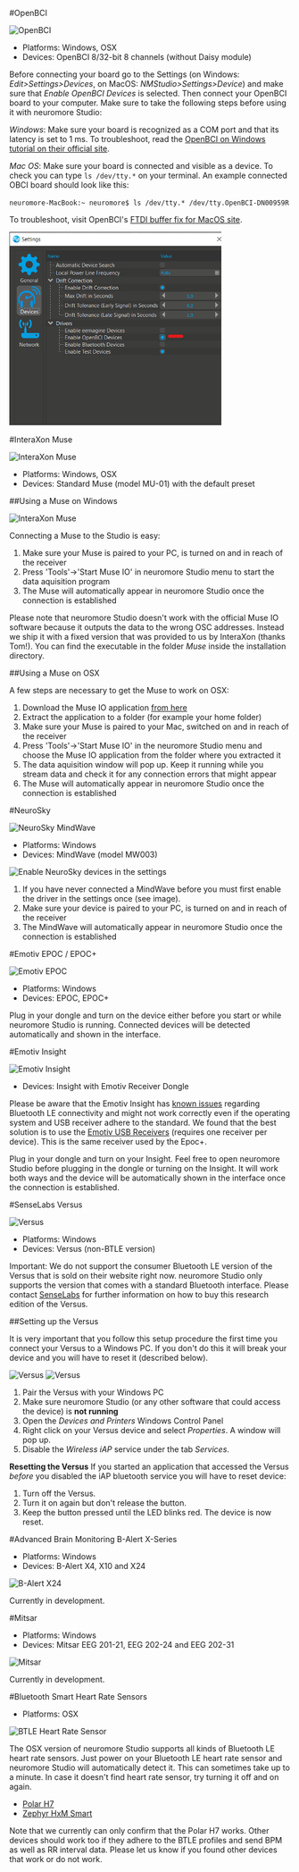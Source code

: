 #OpenBCI

![OpenBCI](../neuromoreStudio/Images/Biosensors/OpenBCI.png)

- Platforms: Windows, OSX
- Devices: OpenBCI 8/32-bit 8 channels (without Daisy module)

Before connecting your board go to the Settings (on Windows: _Edit>Settings>Devices_, on MacOS: _NMStudio>Settings>Device_) and make sure that _Enable OpenBCI Devices_ is selected.
Then connect your OpenBCI board to your computer. Make sure to take the following steps before using it with neuromore Studio:

_Windows_: Make sure your board is recognized as a COM port and that its latency is set to 1 ms. To troubleshoot, read the [OpenBCI on Windows tutorial on their official site](https://docs.openbci.com/Troubleshooting/FTDI_Fix_Windows/).

_Mac OS_: Make sure your board is connected and visible as a device. To check you can type `ls /dev/tty.*` on your terminal. An example connected OBCI board should look like this:

`neuromore-MacBook:~ neuromore$ ls /dev/tty.* /dev/tty.OpenBCI-DN00959R`

To troubleshoot, visit OpenBCI's [FTDI buffer fix for MacOS site](https://docs.openbci.com/Troubleshooting/FTDI_Fix_Mac/).

![Enable OpenBCI Devices](../neuromoreStudio/Images/Biosensors/OpenBCI_Enable.png)

#InteraXon Muse

![InteraXon Muse](../neuromoreStudio/Images/Biosensors/InteraXonMuse.png)

- Platforms: Windows, OSX
- Devices: Standard Muse (model MU-01) with the default preset

##Using a Muse on Windows

![InteraXon Muse](../neuromoreStudio/Images/Biosensors/MuseIOWindow.png)

Connecting a Muse to the Studio is easy:

1.  Make sure your Muse is paired to your PC, is turned on and in reach of the receiver
2.  Press 'Tools'->'Start Muse IO' in neuromore Studio menu to start the data aquisition program
3.  The Muse will automatically appear in neuromore Studio once the connection is established

Please note that neuromore Studio doesn't work with the official Muse IO software because it outputs the data to the wrong OSC addresses. Instead we ship it with a fixed version that was provided to us by InteraXon (thanks Tom!). You can find the executable in the folder _Muse_ inside the installation directory.

##Using a Muse on OSX

A few steps are necessary to get the Muse to work on OSX:

1.  Download the Muse IO application [from here](https://sites.google.com/a/interaxon.ca/muse-developer-site/museio)
2.  Extract the application to a folder (for example your home folder)
3.  Make sure your Muse is paired to your Mac, switched on and in reach of the receiver
4.  Press 'Tools'->'Start Muse IO' in the neuromore Studio menu and choose the Muse IO application from the folder where you extracted it
5.  The data aquisition window will pop up. Keep it running while you stream data and check it for any connection errors that might appear
6.  The Muse will automatically appear in neuromore Studio once the connection is established

#NeuroSky

![NeuroSky MindWave](../neuromoreStudio/Images/Biosensors/NeuroSkyMindWave.png)

- Platforms: Windows
- Devices: MindWave (model MW003)

![Enable NeuroSky devices in the settings](../neuromoreStudio/Images/Biosensors/EnableNeuroSkySettings.png)

1.  If you have never connected a MindWave before you must first enable the driver in the settings once (see image).
2.  Make sure your device is paired to your PC, is turned on and in reach of the receiver
3.  The MindWave will automatically appear in neuromore Studio once the connection is established

#Emotiv EPOC / EPOC+

![Emotiv EPOC](../neuromoreStudio/Images/Biosensors/EmotivEPOC.png)

- Platforms: Windows
- Devices: EPOC, EPOC+

Plug in your dongle and turn on the device either before you start or while neuromore Studio is running. Connected devices will be detected automatically and shown in the interface.

#Emotiv Insight

![Emotiv Insight](../neuromoreStudio/Images/Biosensors/EmotivInsight.png)

- Devices: Insight with Emotiv Receiver Dongle

Please be aware that the Emotiv Insight has [known issues](https://emotiv.zendesk.com/hc/en-us/articles/204819169-Bluetooth-Connectivity-Issues) regarding Bluetooth LE connectivity and might not work correctly even if the operating system and USB receiver adhere to the standard. We found that the best solution is to use the [Emotiv USB Receivers](https://emotiv.com/store/product_9.html) (requires one receiver per device). This is the same receiver used by the Epoc+.

Plug in your dongle and turn on your Insight. Feel free to open neuromore Studio before plugging in the dongle or turning on the Insight. It will work both ways and the device will be automatically shown in the interface once the connection is established.

#SenseLabs Versus

![Versus](../neuromoreStudio/Images/Biosensors/Versus.png)

- Platforms: Windows
- Devices: Versus (non-BTLE version)

Important: We do not support the consumer Bluetooth LE version of the Versus that is sold on their website right now. neuromore Studio only supports the version that comes with a standard Bluetooth interface. Please contact [SenseLabs](https://senselabs.com) for further information on how to buy this research edition of the Versus.

##Setting up the Versus

It is very important that you follow this setup procedure the first time you connect your Versus to a Windows PC. If you don't do this it will break your device and you will have to reset it (described below).

![Versus](../neuromoreStudio/Images/Biosensors/VersusSetup1.png)
![Versus](../neuromoreStudio/Images/Biosensors/VersusSetup2.png)

1.  Pair the Versus with your Windows PC
2.  Make sure neuromore Studio (or any other software that could access the device) is **not running**
3.  Open the _Devices and Printers_ Windows Control Panel
4.  Right click on your Versus device and select _Properties_. A window will pop up.
5.  Disable the _Wireless iAP_ service under the tab _Services_.

**Resetting the Versus**
If you started an application that accessed the Versus _before_ you disabled the iAP bluetooth service you will have to reset device:

1.  Turn off the Versus.
2.  Turn it on again but don't release the button.
3.  Keep the button pressed until the LED blinks red. The device is now reset.

#Advanced Brain Monitoring B-Alert X-Series

- Platforms: Windows
- Devices: B-Alert X4, X10 and X24

![B-Alert X24](../neuromoreStudio/Images/Biosensors/BAlertX24.png)

Currently in development.

#Mitsar

- Platforms: Windows
- Devices: Mitsar EEG 201-21, EEG 202-24 and EEG 202-31

![Mitsar](../neuromoreStudio/Images/Biosensors/MitsarEEG202-31.png)

Currently in development.

#Bluetooth Smart Heart Rate Sensors

- Platforms: OSX

![BTLE Heart Rate Sensor](../neuromoreStudio/Images/Biosensors/BluetoothSmartDevice.png)

The OSX version of neuromore Studio supports all kinds of Bluetooth LE heart rate sensors. Just power on your Bluetooth LE heart rate sensor and neuromore Studio will automatically detect it. This can sometimes take up to a minute. In case it doesn't find heart rate sensor, try turning it off and on again.

- [Polar H7](http://www.polar.com/en/products/accessories/H7_heart_rate_sensor)
- [Zephyr HxM Smart](https://www.zephyranywhere.com/system/hxm)

Note that we currently can only confirm that the Polar H7 works. Other devices should work too if they adhere to the BTLE profiles and send BPM as well as RR interval data. Please let us know if you found other devices that work or do not work.
